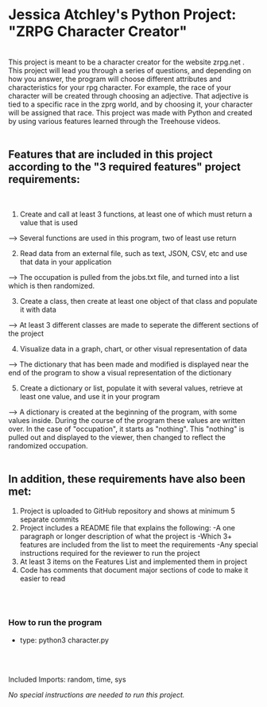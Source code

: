  # Jessica Atchley's Python Project: "ZRPG Character Creator"
<br>
 This project is meant to be a character creator for the website zrpg.net . This project will lead you through a series of questions, and depending on how you answer, the program will choose different attributes and characteristics for your rpg character. For example, the race of your character will be created through choosing an adjective. That adjective is tied to a specific race in the zprg world, and by choosing it, your character will be assigned that race. This project was made with Python and created by using various features learned through the Treehouse videos.
<br>
<br>

## Features that are included in this project according to the "3 required features" project requirements:
<br>

1. Create and call at least 3 functions, at least one of which must return a value that is used

  --> Several functions are used in this program, two of least use return

2. Read data from an external file, such as text, JSON, CSV, etc and use that data in your application

--> The occupation is pulled from the jobs.txt file, and turned into a list which is then randomized. 

3. Create a class, then create at least one object of that class and populate it with data

--> At least 3 different classes are made to seperate the different sections of the project

4. Visualize data in a graph, chart, or other visual representation of data

--> The dictionary that has been made and modified is displayed near the end of the program to show a visual representation of the dictionary

5. Create a dictionary or list, populate it with several values, retrieve at least one value, and use it in your program

--> A dictionary is created at the beginning of the program, with some values inside. During the course of the program these values are written over. In the case of "occupation", it starts as "nothing". This "nothing" is pulled out and displayed to the viewer, then changed to reflect the randomized occupation. 
<br>
<br>

## In addition, these requirements have also been met:

1. Project is uploaded to GitHub repository and shows at minimum 5 separate commits
2. Project includes a README file that explains the following:
-A one paragraph or longer description of what the project is
-Which 3+ features are included from the list to meet the requirements
-Any special instructions required for the reviewer to run the project
3. At least 3 items on the Features List and implemented them in project
4. Code has comments that document major sections of code to make it easier to read
<br>
<br>

### How to run the program
- type: python3 character.py
<br>
<br>

Included Imports: random, time, sys

*No special instructions are needed to run this project.*
